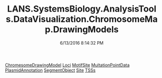 ﻿---
title: LANS.SystemsBiology.AnalysisTools.DataVisualization.ChromosomeMap.DrawingModels
date: 6/13/2016 8:14:32 PM
---

[ChromesomeDrawingModel](T-LANS.SystemsBiology.AnalysisTools.DataVisualization.ChromosomeMap.DrawingModels.ChromesomeDrawingModel.html)
[Loci](T-LANS.SystemsBiology.AnalysisTools.DataVisualization.ChromosomeMap.DrawingModels.Loci.html)
[MotifSite](T-LANS.SystemsBiology.AnalysisTools.DataVisualization.ChromosomeMap.DrawingModels.MotifSite.html)
[MultationPointData](T-LANS.SystemsBiology.AnalysisTools.DataVisualization.ChromosomeMap.DrawingModels.MultationPointData.html)
[PlasmidAnnotation](T-LANS.SystemsBiology.AnalysisTools.DataVisualization.ChromosomeMap.DrawingModels.PlasmidAnnotation.html)
[SegmentObject](T-LANS.SystemsBiology.AnalysisTools.DataVisualization.ChromosomeMap.DrawingModels.SegmentObject.html)
[Site](T-LANS.SystemsBiology.AnalysisTools.DataVisualization.ChromosomeMap.DrawingModels.Site.html)
[TSSs](T-LANS.SystemsBiology.AnalysisTools.DataVisualization.ChromosomeMap.DrawingModels.TSSs.html)
